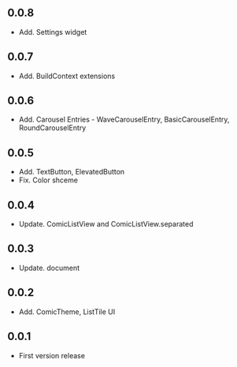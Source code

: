 ## 0.0.8

* Add. Settings widget

## 0.0.7

* Add. BuildContext extensions

## 0.0.6

* Add. Carousel Entries - WaveCarouselEntry, BasicCarouselEntry, RoundCarouselEntry

## 0.0.5

* Add. TextButton, ElevatedButton
* Fix. Color shceme

## 0.0.4

* Update. ComicListView and ComicListView.separated

## 0.0.3

* Update. document

## 0.0.2

* Add. ComicTheme, ListTile UI

## 0.0.1

* First version release



